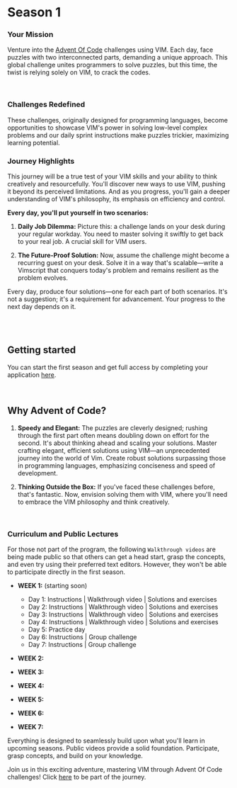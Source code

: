 # Season 1

### Your Mission
Venture into the [Advent Of Code](https://adventofcode.com/) challenges using VIM. Each day, face puzzles with two interconnected parts, demanding a unique approach. This global challenge unites programmers to solve puzzles, but this time, the twist is relying solely on VIM, to crack the codes.

<br>

### Challenges Redefined
These challenges, originally designed for programming languages, become opportunities to showcase VIM's power in solving low-level complex problems and our daily sprint instructions make puzzles trickier, maximizing learning potential.

### Journey Highlights
This journey will be a true test of your VIM skills and your ability to think creatively and resourcefully. You'll discover new ways to use VIM, pushing it beyond its perceived limitations. And as you progress, you'll gain a deeper understanding of VIM's philosophy, its emphasis on efficiency and control.


**Every day, you'll put yourself in two scenarios:**

1. **Daily Job Dilemma:** Picture this: a challenge lands on your desk during your regular workday. You need to master solving it swiftly to get back to your real job. A crucial skill for VIM users.

2. **The Future-Proof Solution:** Now, assume the challenge might become a recurring guest on your desk. Solve it in a way that's scalable—write a Vimscript that conquers today's problem and remains resilient as the problem evolves.

Every day, produce four solutions—one for each part of both scenarios. It's not a suggestion; it's a requirement for advancement. Your progress to the next day depends on it.

<br>
<br>

## Getting started
You can start the first season and get full access by completing your application [here](https://forms.gle/CW1jqB9HpKbqwUY78).

<br>

## Why Advent of Code?

1. **Speedy and Elegant:** The puzzles are cleverly designed; rushing through the first part often means doubling down on effort for the second. It's about thinking ahead and scaling your solutions. Master crafting elegant, efficient solutions using VIM—an unprecedented journey into the world of Vim. Create robust solutions surpassing those in programming languages, emphasizing conciseness and speed of development.

2. **Thinking Outside the Box:** If you've faced these challenges before, that's fantastic. Now, envision solving them with VIM, where you'll need to embrace the VIM philosophy and think creatively.

<br>

### Curriculum and Public Lectures
For those not part of the program, the following `Walkthrough videos` are being made public so that others can get a head start, grasp the concepts, and even try using their preferred text editors. However, they won't be able to participate directly in the first season.

+ **WEEK 1:** (starting soon)
  + Day 1: Instructions | Walkthrough video | Solutions and exercises
  + Day 2: Instructions | Walkthrough video | Solutions and exercises
  + Day 3: Instructions | Walkthrough video | Solutions and exercises
  + Day 4: Instructions | Walkthrough video | Solutions and exercises
  + Day 5: Practice day
  + Day 6: Instructions | Group challenge
  + Day 7: Instructions | Group challenge

+ **WEEK 2:**
+ **WEEK 3:**
+ **WEEK 4:**
+ **WEEK 5:**
+ **WEEK 6:**
+ **WEEK 7:**

Everything is designed to seamlessly build upon what you'll learn in upcoming seasons. Public videos provide a solid foundation. Participate, grasp concepts, and build on your knowledge.

Join us in this exciting adventure, mastering VIM through Advent Of Code challenges! Click [here](https://forms.gle/CW1jqB9HpKbqwUY78) to be part of the journey.
